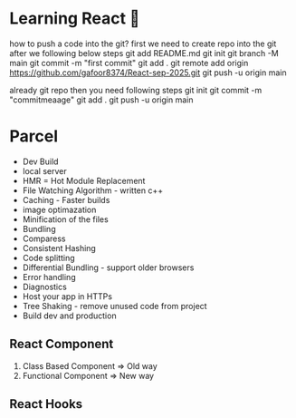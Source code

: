 # Learning React 🥰

how to push a code into the git?
first we need to create repo into the git
after we following below steps
git add README.md
git init
git branch -M main
git commit -m "first commit"
git add .
git remote add origin https://github.com/gafoor8374/React-sep-2025.git
git push -u origin main

already git repo
then you need following steps
git init
git commit -m "commitmeaage"
git add .
git push -u origin main


# Parcel
- Dev Build
- local server
- HMR = Hot Module Replacement
- File Watching Algorithm - written c++
- Caching - Faster builds
- image optimazation
- Minification of the files
- Bundling
- Comparess
- Consistent Hashing
- Code splitting
- Differential Bundling - support older browsers
- Error handling
- Diagnostics
- Host your app in HTTPs
- Tree Shaking - remove unused code from project
- Build dev and production 


## React Component ##
1. Class Based Component => Old way
2. Functional Component => New way

## React Hooks ##
